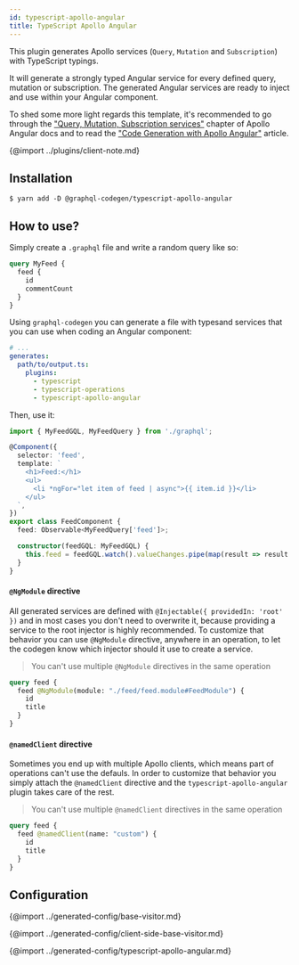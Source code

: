 ```yaml
---
id: typescript-apollo-angular
title: TypeScript Apollo Angular
---
```


This plugin generates Apollo services (`Query`, `Mutation` and `Subscription`) with TypeScript typings.

It will generate a strongly typed Angular service for every defined query, mutation or subscription. The generated Angular services are ready to inject and use within your Angular component.

To shed some more light regards this template, it's recommended to go through the ["Query, Mutation, Subscription services"](http://apollographql.com/docs/angular/basics/services.html) chapter of Apollo Angular docs and to read the ["Code Generation with Apollo Angular"](https://the-guild.dev/blog/apollo-angular-12) article.


{@import ../plugins/client-note.md}

## Installation

    $ yarn add -D @graphql-codegen/typescript-apollo-angular

## How to use?

Simply create a `.graphql` file and write a random query like so:

```graphql
query MyFeed {
  feed {
    id
    commentCount
  }
}
```

Using `graphql-codegen` you can generate a file with typesand services that you can use when coding an Angular component:

```yaml
# ...
generates:
  path/to/output.ts:
    plugins:
      - typescript
      - typescript-operations
      - typescript-apollo-angular
```

Then, use it:

```ts
import { MyFeedGQL, MyFeedQuery } from './graphql';

@Component({
  selector: 'feed',
  template: `
    <h1>Feed:</h1>
    <ul>
      <li *ngFor="let item of feed | async">{{ item.id }}</li>
    </ul>
  `,
})
export class FeedComponent {
  feed: Observable<MyFeedQuery['feed']>;

  constructor(feedGQL: MyFeedGQL) {
    this.feed = feedGQL.watch().valueChanges.pipe(map(result => result.data.feed));
  }
}
```

#### `@NgModule` directive

All generated services are defined with `@Injectable({ providedIn: 'root' })` and in most cases you don't need to overwrite it, because providing a service to the root injector is highly recommended. To customize that behavior you can use `@NgModule` directive, anywhere in an operation, to let the codegen know which injector should it use to create a service.

> You can't use multiple `@NgModule` directives in the same operation

```graphql
query feed {
  feed @NgModule(module: "./feed/feed.module#FeedModule") {
    id
    title
  }
}
```

#### `@namedClient` directive

Sometimes you end up with multiple Apollo clients, which means part of operations can't use the defauls. In order to customize that behavior you simply attach the `@namedClient` directive and the `typescript-apollo-angular` plugin takes care of the rest.

> You can't use multiple `@namedClient` directives in the same operation

```graphql
query feed {
  feed @namedClient(name: "custom") {
    id
    title
  }
}
```

## Configuration


{@import ../generated-config/base-visitor.md}

{@import ../generated-config/client-side-base-visitor.md}

{@import ../generated-config/typescript-apollo-angular.md}
